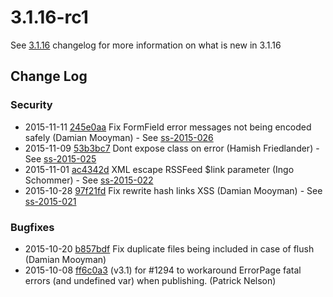 # 3.1.16-rc1

See [3.1.16](/changelogs/3.1.16) changelog for more information on what is new in 3.1.16

<!--- Changes below this line will be automatically regenerated -->

## Change Log

### Security

 * 2015-11-11 [245e0aa](https://github.com/silverstripe/silverstripe-framework/commit/245e0aae2f5f3eb0acba1d198ad8e196bb224462) Fix FormField error messages not being encoded safely (Damian Mooyman) - See [ss-2015-026](http://www.silverstripe.org/download/security-releases/ss-2015-026)
 * 2015-11-09 [53b3bc7](https://github.com/silverstripe/silverstripe-framework/commit/53b3bc707bcccb8f5e5060f85ab1398a0975bba2) Dont expose class on error (Hamish Friedlander) - See [ss-2015-025](http://www.silverstripe.org/download/security-releases/ss-2015-025)
 * 2015-11-01 [ac4342d](https://github.com/silverstripe/silverstripe-framework/commit/ac4342d81d19201bd8d3814f168240db1ac565fe) XML escape RSSFeed $link parameter (Ingo Schommer) - See [ss-2015-022](http://www.silverstripe.org/download/security-releases/ss-2015-022)
 * 2015-10-28 [97f21fd](https://github.com/silverstripe/silverstripe-framework/commit/97f21fddb3c565052f19ee3b35366f48e1e9a36f) Fix rewrite hash links XSS (Damian Mooyman) - See [ss-2015-021](http://www.silverstripe.org/download/security-releases/ss-2015-021)

### Bugfixes

 * 2015-10-20 [b857bdf](https://github.com/silverstripe/silverstripe-framework/commit/b857bdf209d79fc623724e68f6a660354cbd5f93) Fix duplicate files being included in case of flush (Damian Mooyman)
 * 2015-10-08 [ff6c0a3](https://github.com/silverstripe/silverstripe-cms/commit/ff6c0a3160c5eb3ca624efea6585efb44399dc1c) (v3.1) for #1294 to workaround ErrorPage fatal errors (and undefined var) when publishing. (Patrick Nelson)
